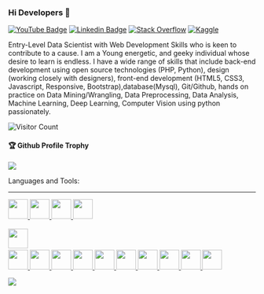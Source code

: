 ### Hi Developers 👋

[![YouTube Badge](https://img.shields.io/badge/YouTube-DeveloperFunnel-red)](https://www.youtube.com/developerfunnel)
[![Linkedin Badge](https://img.shields.io/badge/-GopalSingh-blue?style=flat-square&logo=Linkedin&logoColor=white&link=https://www.linkedin.com/in/gopal-singh-4058961b5/)](https://www.linkedin.com/in/gopal-singh-4058961b5/)
[![Stack Overflow](https://img.shields.io/badge/StackOverflow-GopalSingh-yellow)](https://stackoverflow.com/users/16925779/gopal-singh)
[![Kaggle](https://img.shields.io/badge/Kaggle-GopalSingh1203-blue)](https://www.kaggle.com/gopalsingh1203)

Entry-Level Data Scientist with Web Development Skills who is keen to contribute to a cause. I am a Young energetic, and geeky individual whose desire 
to learn is endless. I have a wide range of skills that include back-end development using open source technologies (PHP, Python), 
design (working closely with designers), front-end development (HTML5, CSS3, Javascript, Responsive, Bootstrap),database(Mysql), Git/Github, hands on practice
on Data Mining/Wrangling, Data Preprocessing, Data Analysis, Machine Learning, Deep Learning, Computer Vision using python passionately.

![Visitor Count](https://profile-counter.glitch.me/Gopalsingh1531/count.svg)

<div>
  <h4>🏆 Github Profile Trophy</h4>
  <a href="https://github.com/ryo-ma/github-profile-trophy">
    <img src="``https://github-profile-trophy.vercel.app/?username=Gopalsingh1531&column=7``"/>
  </a>
</div>

Languages and Tools: 
    <hr>
    <div>
      <a href="https://getbootstrap.com" target="_blank" rel="noreferrer">
        <img src="https://cdn.jsdelivr.net/gh/devicons/devicon/icons/bootstrap/bootstrap-original.svg" height="40" width="40" />
      </a>
      <a href="https://www.w3schools.com/cpp/" target="_blank" rel="noreferrer">
        <img src="https://cdn.jsdelivr.net/gh/devicons/devicon/icons/cplusplus/cplusplus-original.svg" height="40" width="40" />
      </a>
      <a href="https://www.w3schools.com/css/" target="_blank" rel="noreferrer">
        <img src="https://cdn.jsdelivr.net/gh/devicons/devicon/icons/css3/css3-original.svg" height="40" width="40" />
      </a>
      <a href="https://www.docker.com/" target="_blank" rel="noreferrer">
        <img src="https://cdn.jsdelivr.net/gh/devicons/devicon/icons/docker/docker-original-wordmark.svg" height="40" width="40" />    
      </a>
      <a href="https://git-scm.com/" target="_blank" rel="noreferrer">  
        <img src="https://cdn.jsdelivr.net/gh/devicons/devicon/icons/git/git-original-wordmark.svg" height="40" width="40" />
      </a>
      <a href="[https://git-scm.com/](https://github.com/)" target="_blank" rel="noreferrer">  
        <img src="https://cdn.jsdelivr.net/gh/devicons/devicon/icons/github/github-original.svg" height="40" width="40" />
      </a>
      <a href="https://heroku.com" target="_blank" rel="noreferrer">
        <img src="https://cdn.jsdelivr.net/gh/devicons/devicon/icons/heroku/heroku-original-wordmark.svg" height="40" width="40" />
      </a>
      <a href="https://www.w3.org/html/" target="_blank" rel="noreferrer">
        <img src="https://cdn.jsdelivr.net/gh/devicons/devicon/icons/html5/html5-original.svg" height="40" width="40" />
      </a>
      <a href="https://developer.mozilla.org/en-US/docs/Web/JavaScript" target="_blank" rel="noreferrer">
        <img src="https://cdn.jsdelivr.net/gh/devicons/devicon/icons/javascript/javascript-original.svg" height="40" width="40" />
      </a>
      <a href="[https://www.tensorflow.org](https://jquery.com/)" target="_blank" rel="noreferrer">
        <img src="https://cdn.jsdelivr.net/gh/devicons/devicon/icons/jquery/jquery-original-wordmark.svg" height="40" width="40" />
      </a>
      <a href="https://www.mysql.com/" target="_blank" rel="noreferrer">
        <img src="https://cdn.jsdelivr.net/gh/devicons/devicon/icons/mysql/mysql-original-wordmark.svg" height="40" width="40" />
      </a>
      <a href="[https://www.postgresql.org](https://www.python.org/)" target="_blank" rel="noreferrer">
        <img src="https://cdn.jsdelivr.net/gh/devicons/devicon/icons/python/python-original.svg" height="40" width="40" />
      </a>
      <a href="https://www.tensorflow.org" target="_blank" rel="noreferrer">
        <img src="https://cdn.jsdelivr.net/gh/devicons/devicon/icons/tensorflow/tensorflow-original.svg" height="40" width="40" />
      </a>
      <a href="[[https://www.tensorflow.org](https://scikit-learn.org/stable/)](https://www.anaconda.com/products/distribution)" target="_blank" rel="noreferrer">
        <img src="https://cdn.jsdelivr.net/gh/devicons/devicon/icons/anaconda/anaconda-original.svg" height="40" width="40" />
      </a>
      <a href="https://www.php.net/" target="_blank" rel="noreferrer">
        <img src="https://cdn.jsdelivr.net/gh/devicons/devicon/icons/php/php-original.svg" height="40" width="40" />
      </a>
    </div>
  
![](https://activity-graph.herokuapp.com/graph?username=Gopalsingh1531&theme=react-dark&area=true)
<!--
*Gopalsingh1531/Gopalsingh1531* is a ✨ special ✨ repository because its `README.md` (this file) appears on your GitHub profile.

Here are some ideas to get you started:

- 🔭 I’m currently working on ...
- 🌱 I’m currently learning ...
- 👯 I’m looking to collaborate on ...
- 🤔 I’m looking for help with ...
- 💬 Ask me about ...
- 📫 How to reach me: ...
- 😄 Pronouns: ...
- ⚡ Fun fact: .....

-->
